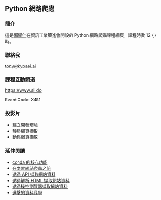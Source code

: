 ## Python 網路爬蟲

### 簡介

這是[郭耀仁](https://www.facebook.com/yaojen.kuo.1)在資訊工業策進會開設的 Python 網路爬蟲課程網頁，課程時數 12 小時。

### 聯絡我

<tony@kyosei.ai>

### 課程互動頻道

<https://www.sli.do>

Event Code: X481

### 投影片

- [建立開發環境](dev_env.slides.html)
- [靜態網頁擷取](static_scraper.slides.html)
- [動態網頁擷取](dynamic_scraper.slides.html)

### 延伸閱讀

- [conda 的核心功能](https://medium.com/datainpoint/python-essentials-conda-quickstart-1f1e9ecd1025?source=friends_link&sk=22cbfdae4fcaa43c02251277789a5e60)
- [在學習網站爬蟲之前](https://medium.com/datainpoint/python-essentials-before-web-scraping-822b0b351bb3?source=friends_link&sk=cf9c12aefb1651c3983e5884c6e0e953)
- [透過 API 擷取網站資料](https://medium.com/datainpoint/python-essentials-requesting-web-api-edd417a57ba5?source=friends_link&sk=b3373c3bbdd70a2a1e8688442e0aea8a)
- [透過解析 HTML 擷取網站資料](https://medium.com/datainpoint/python-essentials-parsing-html-5620b4c06e50?source=friends_link&sk=d9faae6df89f81076605ed01d8cbb98c)
- [透過操控瀏覽器擷取網站資料](https://medium.com/datainpoint/python-essentials-web-scraping-with-selenium-638175f839ee?source=friends_link&sk=871d3d9696ef319437cf31c4ff6f7afb)
- [進擊的資料科學](https://www.datainpoint.com/data-science-in-action/)